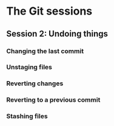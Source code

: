 # The Git sessions
## Session 2: Undoing things

### Changing the last commit
### Unstaging files
### Reverting changes
### Reverting to a previous commit
### Stashing files

